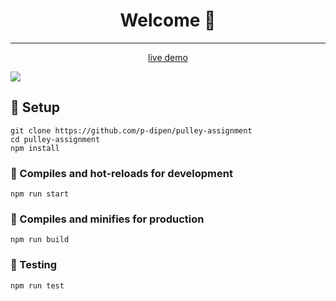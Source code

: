 <h1 align="center">Welcome 👋</h1>

---

<p align="center"><a href="https://pulley-assignment.netlify.app/" target="_blank">live demo</a></p>

![](https://media.giphy.com/media/Z5xYOp6mqU2PcWUple/giphy.gif)

## :pushpin: Setup

```
git clone https://github.com/p-dipen/pulley-assignment
cd pulley-assignment
npm install
```

### :pushpin: Compiles and hot-reloads for development

```
npm run start
```

### :pushpin: Compiles and minifies for production

```
npm run build
```

### :pushpin: Testing

```
npm run test
```
